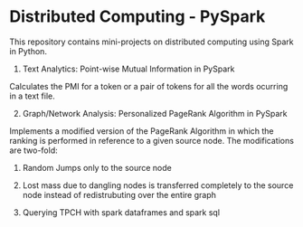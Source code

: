 # Distributed Computing - PySpark

This repository contains mini-projects on distributed computing using Spark in Python.

1. Text Analytics: Point-wise Mutual Information in PySpark

Calculates the PMI for a token or a pair of tokens for all the words ocurring in a text file.

2. Graph/Network Analysis: Personalized PageRank Algorithm in PySpark

Implements a modified version of the PageRank Algorithm in which the ranking is performed in reference to a given source node. The modifications are two-fold:
1. Random Jumps only to the source node
2. Lost mass due to dangling nodes is transferred completely to the source node instead of redistrubuting over the entire graph

3. Querying TPCH with spark dataframes and spark sql
